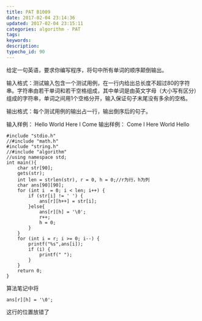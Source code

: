 ```yaml
---
title: PAT B1009
date: 2017-02-04 23:14:36
updated: 2017-02-04 23:15:11
categories: algorithm - PAT
tags: 
keywords:
description:
typecho_id: 90
---
```

给定一句英语，要求你编写程序，将句中所有单词的顺序颠倒输出。

输入格式：测试输入包含一个测试用例，在一行内给出总长度不超过80的字符串。字符串由若干单词和若干空格组成，其中单词是由英文字母（大小写有区分）组成的字符串，单词之间用1个空格分开，输入保证句子末尾没有多余的空格。

输出格式：每个测试用例的输出占一行，输出倒序后的句子。

输入样例：
Hello World Here I Come
输出样例：
Come I Here World Hello

    #include "stdio.h"
    //#include "math.h"
    #include "string.h"
    //#include "algorithm"
    //using namespace std;
    int main(){
        char str[90];
        gets(str);
        int len = strlen(str), r = 0, h = 0;//r为行，h为列
        char ans[90][90];
        for (int i  = 0; i < len; i++) {
            if (str[i] != ' ') {
                ans[r][h++] = str[i];
            }else{
                ans[r][h] = '\0';
                r++;
                h = 0;
            }
        }
        for (int i = r; i >= 0; i--) {
            printf("%s",ans[i]);
            if (i) {
                printf(" ");
            }
        }
        return 0;
    }

算法笔记中将

    ans[r][h] = '\0';

这行的位置放错了